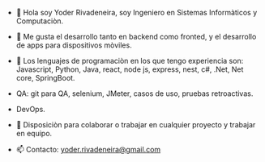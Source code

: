 - 👋 Hola soy Yoder Rivadeneira, soy Ingeniero en Sistemas Informàticos y Computaciòn.
- 👀 Me gusta el desarrollo tanto en backend como fronted, y el desarrollo de apps para dispositivos mòviles.
- 🌱 Los lenguajes de programaciòn en los que tengo experiencia son: Javascript, Python, Java, react, node js, express, nest, c#, .Net, Net core, SpringBoot.
- QA: git para QA, selenium, JMeter, casos de uso, pruebas retroactivas.
- DevOps.

- 💞️ Disposiciòn para colaborar o trabajar en cualquier proyecto y trabajar en equipo.
- 📫 Contacto: yoder.rivadeneira@gmail.com

